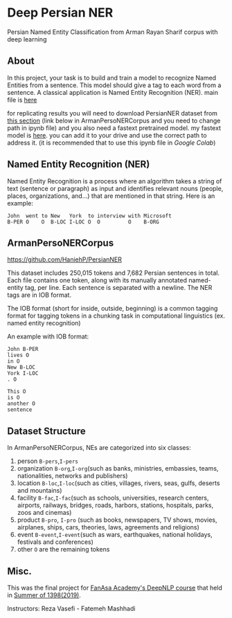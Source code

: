 # Deep Persian NER
Persian Named Entity Classification from Arman Rayan Sharif corpus with deep learning

## About
In this project, your task is to build and train a model to recognize Named Entities from a sentence. This model should give a tag to each word from a sentence. A classical application is Named Entity Recognition (NER). main file is [here](https://github.com/AminTaheri23/Deep-Persian-NER/blob/master/Amin_Taheri_DeepNLp_Final_Project.ipynb)

for replicating results you will need to download PersianNER dataset from [this section](https://github.com/AminTaheri23/Deep-Persian-NER#armanpersonercorpus) (link below in ArmanPersoNERCorpus and you need to change path in ipynb file) and you also need a fastext pretrained model. my fastext model is [here](https://drive.google.com/file/d/1-2xzg-26qqp59PUql_KMWQ7gLli11x_h/view?usp=sharing). you can add it to your drive and use the correct path to address it. (it is recommended that to use this ipynb file in _Google Colab_)

## Named Entity Recognition (NER)
Named Entity Recognition is a process where an algorithm takes a string of text (sentence or paragraph) as input and identifies relevant nouns (people, places, organizations, and...) that are mentioned in that string. Here is an example:

```
John  went to New   York  to interview with Microsoft 
B-PER O    O  B-LOC I-LOC O  O         O    B-ORG
```

## ArmanPersoNERCorpus
https://github.com/HaniehP/PersianNER

This dataset includes 250,015 tokens and 7,682 Persian sentences in total. Each file contains one token, along with its manually annotated named-entity tag, per line. Each sentence is separated with a newline. The NER tags are in IOB format.

The IOB format (short for inside, outside, beginning) is a common tagging format for tagging tokens in a chunking task in computational linguistics (ex. named entity recognition)

An example with IOB format:

```
John B-PER
lives O
in O
New B-LOC
York I-LOC
. O
 
This O
is O
another O
sentence
```

## Dataset Structure
In ArmanPersoNERCorpus, NEs are categorized into six classes:

1. person `B-pers`,`I-pers`
2. organization `B-org`,`I-org`(such as banks, ministries, embassies, teams, nationalities, networks and publishers)
3. location `B-loc`,`I-loc`(such as cities, villages, rivers, seas, gulfs, deserts and mountains)
4. facility `B-fac`,`I-fac`(such as schools, universities, research centers, airports, railways, bridges, roads, harbors, stations, hospitals, parks, zoos and cinemas)
5. product `B-pro`, `I-pro` (such as books, newspapers, TV shows, movies, airplanes, ships, cars, theories, laws, agreements and religions)
6. event `B-event`,`I-event`(such as wars, earthquakes, national holidays, festivals and conferences)
7. other `O` are the remaining tokens

## Misc.
This was the final project for [FanAsa Academy's DeepNLP course](http://fanasa.co/academy.php) that held in [Summer of 1398(2019)](https://evand.com/events/%DA%A9%D8%A7%D8%B1%D8%A8%D8%B1%D8%AF%D9%87%D8%A7%DB%8C-%DB%8C%D8%A7%D8%AF%DA%AF%DB%8C%D8%B1%DB%8C-%D8%B9%D9%85%DB%8C%D9%82-%D8%AF%D8%B1-%D9%BE%D8%B1%D8%AF%D8%A7%D8%B2%D8%B4-%D9%85%D8%AA%D9%86-deep-nlp-6960592#event-cover). 

Instructors: Reza Vasefi - Fatemeh Mashhadi
